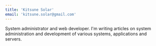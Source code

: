 ```yaml
---
title: 'Kitsune Solar'
email: 'kitsune.solar@gmail.com'
---
```


System administrator and web developer. I'm writing articles on system administration and development of various systems, applications and servers.
